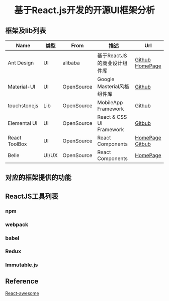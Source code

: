 <h1 align = "center">基于React.js开发的开源UI框架分析</h1>

##		框架及lib列表
Name	|	类型	|	From	|	描述	| Url|
----	|----		|----		|----		|----|
Ant Design|UI |alibaba|基于ReactJS的商业设计组件库|[Github](https://github.com/ant-design/ant-design)<br>[HomePage](http://ant.design/)|
Material-UI|UI|OpenSource|Google Masterial风格组件库|[Github](https://github.com/callemall/material-ui)|
touchstonejs|Lib|OpenSource|MobileApp Framework|[Github](https://github.com/touchstonejs/touchstonejs)|
Elemental UI|UI|OpenSource|React & CSS UI Framework|[Gitbub](https://github.com/elementalui/elemental)|
React ToolBox|UI|OpenSource|React Components|[HomePage](http://react-toolbox.com/#/)<br>[Gitbub](https://github.com/react-toolbox/react-toolbox/)|
Belle|UI/UX|OpenSource|React Components|[HomePage](http://nikgraf.github.io/belle/#/?_k=92is3m)|



##	对应的框架提供的功能

## ReactJS工具列表
###	npm
### 	webpack
###	babel
###	Redux
###	Immutable.js

##	Reference
[React-awesome](https://github.com/enaqx/awesome-react)